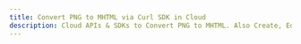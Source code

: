 ---title: Convert PNG to MHTML via Curl SDK in Clouddescription: Cloud APIs & SDKs to Convert PNG to MHTML. Also Create, Edit & Render Microsoft Word & OpenOffice documents in the Cloud.---